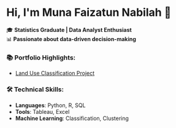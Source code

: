 # Hi, I'm Muna Faizatun Nabilah 👋

🎓 **Statistics Graduate | Data Analyst Enthusiast**  
📊 **Passionate about data-driven decision-making**

### 📚 Portfolio Highlights:
- [Land Use Classification Project](#)

### 🛠 Technical Skills:
- **Languages**: Python, R, SQL
- **Tools**: Tableau, Excel
- **Machine Learning**: Classification, Clustering

